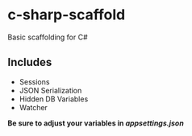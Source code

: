 # c-sharp-scaffold
Basic scaffolding for C#

## Includes

  * Sessions
  * JSON Serialization
  * Hidden DB Variables
  * Watcher

**Be sure to adjust your variables in _appsettings.json_**
